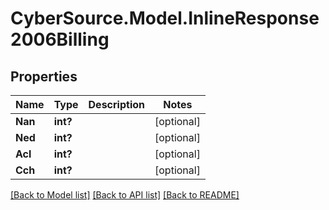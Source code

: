 # CyberSource.Model.InlineResponse2006Billing
## Properties

Name | Type | Description | Notes
------------ | ------------- | ------------- | -------------
**Nan** | **int?** |  | [optional] 
**Ned** | **int?** |  | [optional] 
**Acl** | **int?** |  | [optional] 
**Cch** | **int?** |  | [optional] 

[[Back to Model list]](../README.md#documentation-for-models) [[Back to API list]](../README.md#documentation-for-api-endpoints) [[Back to README]](../README.md)

